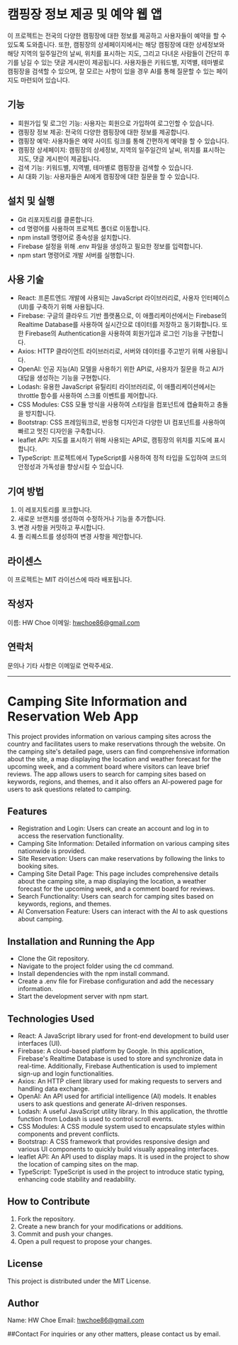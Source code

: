 # 캠핑장 정보 제공 및 예약 웹 앱
이 프로젝트는 전국의 다양한 캠핑장에 대한 정보를 제공하고 사용자들이 예약을 할 수 있도록 도와줍니다. 또한, 캠핑장의 상세페이지에서는 해당 캠핑장에 대한 상세정보와 해당 지역의 일주일간의 날씨, 위치를 표시하는 지도, 그리고 다녀온 사람들이 간단히 후기를 남길 수 있는 댓글 게시판이 제공됩니다. 사용자들은 키워드별, 지역별, 테마별로 캠핑장을 검색할 수 있으며, 잘 모르는 사항이 있을 경우 AI를 통해 질문할 수 있는 페이지도 마련되어 있습니다.

## 기능

- 회원가입 및 로그인 기능: 사용자는 회원으로 가입하여 로그인할 수 있습니다.
- 캠핑장 정보 제공: 전국의 다양한 캠핑장에 대한 정보를 제공합니다.
- 캠핑장 예약: 사용자들은 예약 사이트 링크를 통해 간편하게 예약을 할 수 있습니다.
- 캠핑장 상세페이지: 캠핑장의 상세정보, 지역의 일주일간의 날씨, 위치를 표시하는 지도, 댓글 게시판이 제공됩니다.
- 검색 기능: 키워드별, 지역별, 테마별로 캠핑장을 검색할 수 있습니다.
- AI 대화 기능: 사용자들은 AI에게 캠핑장에 대한 질문을 할 수 있습니다.

## 설치 및 실행

- Git 리포지토리를 클론합니다.
- cd 명령어를 사용하여 프로젝트 폴더로 이동합니다.
- npm install 명령어로 종속성을 설치합니다.
- Firebase 설정을 위해 .env 파일을 생성하고 필요한 정보를 입력합니다.
- npm start 명령어로 개발 서버를 실행합니다.

## 사용 기술

- React: 프론트엔드 개발에 사용되는 JavaScript 라이브러리로, 사용자 인터페이스(UI)를 구축하기 위해 사용됩니다.
- Firebase: 구글의 클라우드 기반 플랫폼으로, 이 애플리케이션에서는 Firebase의 Realtime Database를 사용하여 실시간으로 데이터를 저장하고 동기화합니다. 또한 Firebase의 Authentication을 사용하여 회원가입과 로그인 기능을 구현합니다.
- Axios: HTTP 클라이언트 라이브러리로, 서버와 데이터를 주고받기 위해 사용됩니다.
- OpenAI: 인공 지능(AI) 모델을 사용하기 위한 API로, 사용자가 질문을 하고 AI가 대답을 생성하는 기능을 구현합니다.
- Lodash: 유용한 JavaScript 유틸리티 라이브러리로, 이 애플리케이션에서는 throttle 함수를 사용하여 스크롤 이벤트를 제어합니다.
- CSS Modules: CSS 모듈 방식을 사용하여 스타일을 컴포넌트에 캡슐화하고 충돌을 방지합니다.
- Bootstrap: CSS 프레임워크로, 반응형 디자인과 다양한 UI 컴포넌트를 사용하여 빠르고 멋진 디자인을 구축합니다.
- leaflet API: 지도를 표시하기 위해 사용되는 API로, 캠핑장의 위치를 지도에 표시합니다.
- TypeScript: 프로젝트에서 TypeScript를 사용하여 정적 타입을 도입하여 코드의 안정성과 가독성을 향상시킬 수 있습니다.

## 기여 방법

1. 이 레포지토리를 포크합니다.
2. 새로운 브랜치를 생성하여 수정하거나 기능을 추가합니다.
3. 변경 사항을 커밋하고 푸시합니다.
4. 풀 리퀘스트를 생성하여 변경 사항을 제안합니다.

## 라이센스
이 프로젝트는 MIT 라이선스에 따라 배포됩니다.

## 작성자
이름: HW Choe
이메일: hwchoe86@gmail.com

## 연락처
문의나 기타 사항은 이메일로 연락주세요.

<hr/>

# Camping Site Information and Reservation Web App
This project provides information on various camping sites across the country and facilitates users to make reservations through the website. On the camping site's detailed page, users can find comprehensive information about the site, a map displaying the location and weather forecast for the upcoming week, and a comment board where visitors can leave brief reviews. The app allows users to search for camping sites based on keywords, regions, and themes, and it also offers an AI-powered page for users to ask questions related to camping.

## Features

- Registration and Login: Users can create an account and log in to access the reservation functionality.
- Camping Site Information: Detailed information on various camping sites nationwide is provided.
- Site Reservation: Users can make reservations by following the links to booking sites.
- Camping Site Detail Page: This page includes comprehensive details about the camping site, a map displaying the location, a weather forecast for the upcoming week, and a comment board for reviews.
- Search Functionality: Users can search for camping sites based on keywords, regions, and themes.
- AI Conversation Feature: Users can interact with the AI to ask questions about camping.

## Installation and Running the App

- Clone the Git repository.
- Navigate to the project folder using the cd command.
- Install dependencies with the npm install command.
- Create a .env file for Firebase configuration and add the necessary information.
- Start the development server with npm start.

## Technologies Used

- React: A JavaScript library used for front-end development to build user interfaces (UI).
- Firebase: A cloud-based platform by Google. In this application, Firebase's Realtime Database is used to store and synchronize data in real-time. Additionally, Firebase Authentication is used to implement sign-up and login functionalities.
- Axios: An HTTP client library used for making requests to servers and handling data exchange.
- OpenAI: An API used for artificial intelligence (AI) models. It enables users to ask questions and generate AI-driven responses.
- Lodash: A useful JavaScript utility library. In this application, the throttle function from Lodash is used to control scroll events.
- CSS Modules: A CSS module system used to encapsulate styles within components and prevent conflicts.
- Bootstrap: A CSS framework that provides responsive design and various UI components to quickly build visually appealing interfaces.
- leaflet API: An API used to display maps. It is used in the project to show the location of camping sites on the map.
- TypeScript: TypeScript is used in the project to introduce static typing, enhancing code stability and readability.

## How to Contribute

1. Fork the repository.
2. Create a new branch for your modifications or additions.
3. Commit and push your changes.
4. Open a pull request to propose your changes.

## License
This project is distributed under the MIT License.

## Author
Name: HW Choe
Email: hwchoe86@gmail.com

##Contact
For inquiries or any other matters, please contact us by email.
